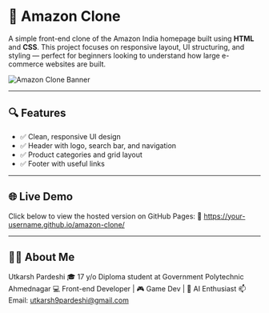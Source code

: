 # 🛒 Amazon Clone

A simple front-end clone of the Amazon India homepage built using **HTML** and **CSS**. This project focuses on responsive layout, UI structuring, and styling — perfect for beginners looking to understand how large e-commerce websites are built.

![Amazon Clone Banner](https://via.placeholder.com/1200x400.png?text=Amazon+Clone+Homepage) <!-- You can replace this with a real screenshot later -->

---

## 🔍 Features

- ✅ Clean, responsive UI design
- ✅ Header with logo, search bar, and navigation
- ✅ Product categories and grid layout
- ✅ Footer with useful links

---

## 🌐 Live Demo

Click below to view the hosted version on GitHub Pages:
🔗 https://your-username.github.io/amazon-clone/

---

## 🙋‍♂️ About Me
Utkarsh Pardeshi
🎓 17 y/o Diploma student at Government Polytechnic Ahmednagar
💻 Front-end Developer | 🎮 Game Dev | 🤖 AI Enthusiast
📫 Email: utkarsh9pardeshi@gmail.com
